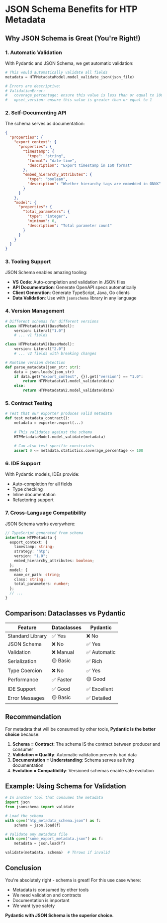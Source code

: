 # JSON Schema Benefits for HTP Metadata

## Why JSON Schema is Great (You're Right!)

### 1. **Automatic Validation**

With Pydantic and JSON Schema, we get automatic validation:

```python
# This would automatically validate all fields
metadata = HTPMetadataModel.model_validate_json(json_file)

# Errors are descriptive:
# ValidationError: 
#   coverage_percentage: ensure this value is less than or equal to 100.0
#   opset_version: ensure this value is greater than or equal to 1
```

### 2. **Self-Documenting API**

The schema serves as documentation:

```json
{
  "properties": {
    "export_context": {
      "properties": {
        "timestamp": {
          "type": "string",
          "format": "date-time",
          "description": "Export timestamp in ISO format"
        },
        "embed_hierarchy_attributes": {
          "type": "boolean",
          "description": "Whether hierarchy tags are embedded in ONNX"
        }
      }
    },
    "model": {
      "properties": {
        "total_parameters": {
          "type": "integer",
          "minimum": 0,
          "description": "Total parameter count"
        }
      }
    }
  }
}
```

### 3. **Tooling Support**

JSON Schema enables amazing tooling:

- **VS Code**: Auto-completion and validation in JSON files
- **API Documentation**: Generate OpenAPI specs automatically
- **Client Generation**: Generate TypeScript, Java, Go clients
- **Data Validation**: Use with `jsonschema` library in any language

### 4. **Version Management**

```python
# Different schemas for different versions
class HTPMetadataV1(BaseModel):
    version: Literal["1.0"]
    # ... v1 fields

class HTPMetadataV2(BaseModel):
    version: Literal["2.0"]
    # ... v2 fields with breaking changes

# Runtime version detection
def parse_metadata(json_str: str):
    data = json.loads(json_str)
    if data.get("export_context", {}).get("version") == "1.0":
        return HTPMetadataV1.model_validate(data)
    else:
        return HTPMetadataV2.model_validate(data)
```

### 5. **Contract Testing**

```python
# Test that our exporter produces valid metadata
def test_metadata_contract():
    metadata = exporter.export(...)
    
    # This validates against the schema
    HTPMetadataModel.model_validate(metadata)
    
    # Can also test specific constraints
    assert 0 <= metadata.statistics.coverage_percentage <= 100
```

### 6. **IDE Support**

With Pydantic models, IDEs provide:
- Auto-completion for all fields
- Type checking
- Inline documentation
- Refactoring support

### 7. **Cross-Language Compatibility**

JSON Schema works everywhere:

```typescript
// TypeScript generated from schema
interface HTPMetadata {
  export_context: {
    timestamp: string;
    strategy: "htp";
    version: "1.0";
    embed_hierarchy_attributes: boolean;
  };
  model: {
    name_or_path: string;
    class: string;
    total_parameters: number;
  };
  // ...
}
```

## Comparison: Dataclasses vs Pydantic

| Feature | Dataclasses | Pydantic |
|---------|------------|----------|
| Standard Library | ✅ Yes | ❌ No |
| JSON Schema | ❌ No | ✅ Yes |
| Validation | ❌ Manual | ✅ Automatic |
| Serialization | 🟡 Basic | ✅ Rich |
| Type Coercion | ❌ No | ✅ Yes |
| Performance | ✅ Faster | 🟡 Good |
| IDE Support | ✅ Good | ✅ Excellent |
| Error Messages | 🟡 Basic | ✅ Detailed |

## Recommendation

For metadata that will be consumed by other tools, **Pydantic is the better choice** because:

1. **Schema = Contract**: The schema IS the contract between producer and consumer
2. **Validation = Quality**: Automatic validation prevents bad data
3. **Documentation = Understanding**: Schema serves as living documentation
4. **Evolution = Compatibility**: Versioned schemas enable safe evolution

## Example: Using Schema for Validation

```python
# In another tool that consumes the metadata
import json
from jsonschema import validate

# Load the schema
with open("htp_metadata_schema.json") as f:
    schema = json.load(f)

# Validate any metadata file
with open("some_export_metadata.json") as f:
    metadata = json.load(f)

validate(metadata, schema)  # Throws if invalid
```

## Conclusion

You're absolutely right - schema is great! For this use case where:
- Metadata is consumed by other tools
- We need validation and contracts
- Documentation is important
- We want type safety

**Pydantic with JSON Schema is the superior choice.**